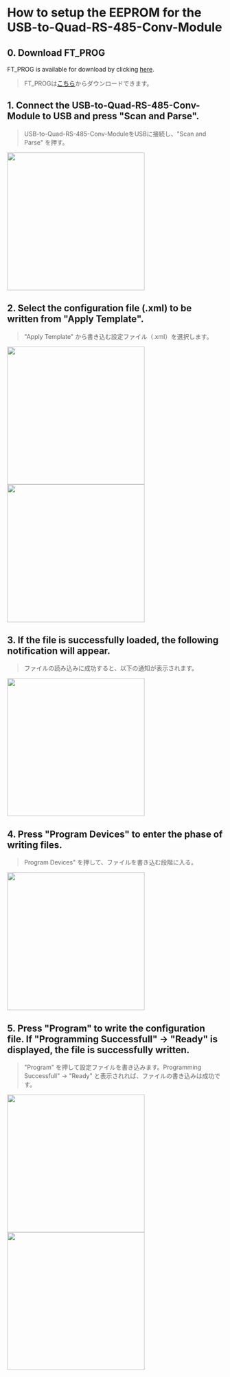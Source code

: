 # How to setup the EEPROM for the USB-to-Quad-RS-485-Conv-Module

## 0. Download FT_PROG<br>
FT_PROG is available for download by clicking [here](https://ftdichip.com/wp-content/uploads/2024/06/FT_Prog_v3.12.54.665-Installer.zip).<br>
>FT_PROGは[こちら](https://ftdichip.com/wp-content/uploads/2024/06/FT_Prog_v3.12.54.665-Installer.zip)からダウンロードできます。

## 1. Connect the USB-to-Quad-RS-485-Conv-Module to USB and press "Scan and Parse".<br>
> USB-to-Quad-RS-485-Conv-ModuleをUSBに接続し、"Scan and Parse" を押す。<br>
  <img src="https://github.com/SUSTAINA-OP/SUSTAINA-OP2-Firmware/assets/53966390/96ce1149-3986-4197-860e-82bbe84f72a5" width="320">

## 2. Select the configuration file (.xml) to be written from "Apply Template".<br>
> "Apply Template" から書き込む設定ファイル（.xml）を選択します。<br>
  <img src="https://github.com/SUSTAINA-OP/SUSTAINA-OP2-Firmware/assets/53966390/9104fd29-58db-423c-af17-9357b8405289" width="320">
  <img src="https://github.com/SUSTAINA-OP/SUSTAINA-OP2-Firmware/assets/53966390/58f684aa-0dbe-4e08-ade5-3854abab127c" width="320">

## 3. If the file is successfully loaded, the following notification will appear.<br>
> ファイルの読み込みに成功すると、以下の通知が表示されます。<br>
  <img src="https://github.com/SUSTAINA-OP/SUSTAINA-OP2-Firmware/assets/53966390/21d84b86-34ec-4262-b393-404c68d00d71" width="320">

## 4. Press "Program Devices" to enter the phase of writing files.<br>
> Program Devices" を押して、ファイルを書き込む段階に入る。<br>
  <img src="https://github.com/SUSTAINA-OP/SUSTAINA-OP2-Firmware/assets/53966390/0387f058-0896-4429-b17d-79b36227dacd" width="320">

## 5. Press "Program" to write the configuration file. If "Programming Successfull" -> "Ready" is displayed, the file is successfully written.<br>
> "Program" を押して設定ファイルを書き込みます。Programming Successfull" -> "Ready" と表示されれば、ファイルの書き込みは成功です。<br>
  <img src="https://github.com/SUSTAINA-OP/SUSTAINA-OP2-Firmware/assets/53966390/714ab833-5fd2-4bd1-8405-f4843e39869b" width="320">
  <img src="https://github.com/SUSTAINA-OP/SUSTAINA-OP2-Firmware/assets/53966390/ede4dc5f-350e-46f5-8aea-0a4ff9b8b911" width="320">
